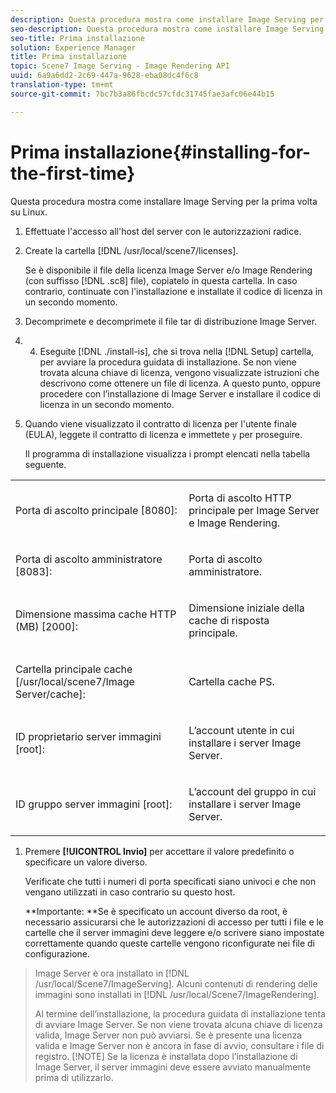 ```yaml
---
description: Questa procedura mostra come installare Image Serving per la prima volta su Linux.
seo-description: Questa procedura mostra come installare Image Serving per la prima volta su Linux.
seo-title: Prima installazione
solution: Experience Manager
title: Prima installazione
topic: Scene7 Image Serving - Image Rendering API
uuid: 6a9a6dd2-2c69-447a-9628-eba08dc4f6c8
translation-type: tm+mt
source-git-commit: 7bc7b3a86fbcdc57cfdc31745fae3afc06e44b15

---
```



# Prima installazione{#installing-for-the-first-time}

Questa procedura mostra come installare Image Serving per la prima volta su Linux.

1. Effettuate l&#39;accesso all&#39;host del server con le autorizzazioni radice.
1. Create la cartella [!DNL /usr/local/scene7/licenses].

   Se è disponibile il file della licenza Image Server e/o Image Rendering (con suffisso [!DNL .sc8] file), copiatelo in questa cartella. In caso contrario, continuate con l&#39;installazione e installate il codice di licenza in un secondo momento.
1. Decomprimete e decomprimete il file tar di distribuzione Image Server.
1. 
   4. Eseguite [!DNL ./install-is], che si trova nella [!DNL Setup] cartella, per avviare la procedura guidata di installazione.
   Se non viene trovata alcuna chiave di licenza, vengono visualizzate istruzioni che descrivono come ottenere un file di licenza. A questo punto, oppure procedere con l’installazione di Image Server e installare il codice di licenza in un secondo momento.
1. Quando viene visualizzato il contratto di licenza per l&#39;utente finale (EULA), leggete il contratto di licenza e immettete `y` per proseguire.

   Il programma di installazione visualizza i prompt elencati nella tabella seguente.

<table id="table_0E7B673CAD8E4C5EB72F8283A0DDEFC8"> 
 <tbody> 
  <tr> 
   <td colname="col1"> <p><span class="codeph"> Porta di ascolto principale [8080]:</span> </p> </td> 
   <td colname="col2"> <p>Porta di ascolto HTTP principale per Image Server e Image Rendering. </p> </td> 
  </tr> 
  <tr> 
   <td colname="col1"> <p><span class="codeph"> Porta di ascolto amministratore [8083]:</span> </p> </td> 
   <td colname="col2"> <p>Porta di ascolto amministratore. </p> </td> 
  </tr> 
  <tr> 
   <td colname="col1"> <p><span class="codeph"> Dimensione massima cache HTTP (MB) [2000]:</span> </p> </td> 
   <td colname="col2"> <p>Dimensione iniziale della cache di risposta principale. </p> </td> 
  </tr> 
  <tr> 
   <td colname="col1"> <p><span class="codeph"> Cartella principale cache [/usr/local/scene7/Image Server/cache]:</span> </p> </td> 
   <td colname="col2"> <p>Cartella cache PS. </p> </td> 
  </tr> 
  <tr> 
   <td colname="col1"> <p><span class="codeph"> ID proprietario server immagini [root]:</span> </p> </td> 
   <td colname="col2"> <p>L’account utente in cui installare i server Image Server. </p> </td> 
  </tr> 
  <tr> 
   <td colname="col1"> <p><span class="codeph"> ID gruppo server immagini [root]:</span> </p> </td> 
   <td colname="col2"> <p>L’account del gruppo in cui installare i server Image Server. </p> </td> 
  </tr> 
 </tbody> 
</table>

1. Premere **[!UICONTROL Invio]** per accettare il valore predefinito o specificare un valore diverso.

   Verificate che tutti i numeri di porta specificati siano univoci e che non vengano utilizzati in caso contrario su questo host.

   **Importante: **Se è specificato un account diverso da root, è necessario assicurarsi che le autorizzazioni di accesso per tutti i file e le cartelle che il server immagini deve leggere e/o scrivere siano impostate correttamente quando queste cartelle vengono riconfigurate nei file di configurazione.
>Image Server è ora installato in [!DNL /usr/local/Scene7/ImageServing]. Alcuni contenuti di rendering delle immagini sono installati in [!DNL /usr/local/Scene7/ImageRendering].
>
>Al termine dell’installazione, la procedura guidata di installazione tenta di avviare Image Server. Se non viene trovata alcuna chiave di licenza valida, Image Server non può avviarsi. Se è presente una licenza valida e Image Server non è ancora in fase di avvio, consultare i file di registro.
>[!NOTE]
Se la licenza è installata dopo l’installazione di Image Server, il server immagini deve essere avviato manualmente prima di utilizzarlo.
>
>
>

